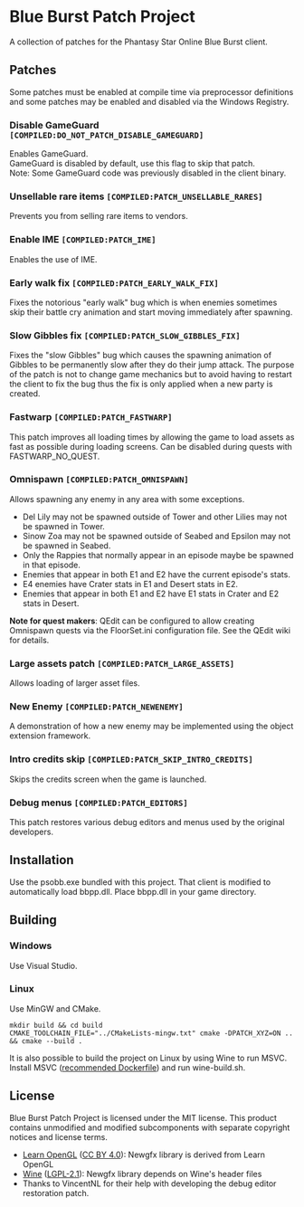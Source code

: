 # Blue Burst Patch Project
A collection of patches for the Phantasy Star Online Blue Burst client.

## Patches
Some patches must be enabled at compile time via preprocessor definitions and some patches may be enabled and disabled via the Windows Registry.

### Disable GameGuard `[COMPILED:DO_NOT_PATCH_DISABLE_GAMEGUARD]`
Enables GameGuard.  
GameGuard is disabled by default, use this flag to skip that patch.  
Note: Some GameGuard code was previously disabled in the client binary.

### Unsellable rare items `[COMPILED:PATCH_UNSELLABLE_RARES]`
Prevents you from selling rare items to vendors.

### Enable IME `[COMPILED:PATCH_IME]`
Enables the use of IME.

### Early walk fix `[COMPILED:PATCH_EARLY_WALK_FIX]`
Fixes the notorious "early walk" bug which is when enemies sometimes skip their battle cry animation and start moving immediately after spawning.

### Slow Gibbles fix `[COMPILED:PATCH_SLOW_GIBBLES_FIX]`
Fixes the "slow Gibbles" bug which causes the spawning animation of Gibbles to be permanently slow after they do their jump attack.
The purpose of the patch is not to change game mechanics but to avoid having to restart the client to fix the bug thus the fix is only applied when a new party is created.

### Fastwarp `[COMPILED:PATCH_FASTWARP]`
This patch improves all loading times by allowing the game to load assets as fast as possible during loading screens. Can be disabled during quests with FASTWARP_NO_QUEST.

### Omnispawn `[COMPILED:PATCH_OMNISPAWN]`
Allows spawning any enemy in any area with some exceptions.
* Del Lily may not be spawned outside of Tower and other Lilies may not be spawned in Tower.
* Sinow Zoa may not be spawned outside of Seabed and Epsilon may not be spawned in Seabed.
* Only the Rappies that normally appear in an episode maybe be spawned in that episode.
* Enemies that appear in both E1 and E2 have the current episode's stats.
* E4 enemies have Crater stats in E1 and Desert stats in E2.
* Enemies that appear in both E1 and E2 have E1 stats in Crater and E2 stats in Desert.

**Note for quest makers**: QEdit can be configured to allow creating Omnispawn quests via the FloorSet.ini configuration file. See the QEdit wiki for details.

### Large assets patch `[COMPILED:PATCH_LARGE_ASSETS]`
Allows loading of larger asset files.

### New Enemy `[COMPILED:PATCH_NEWENEMY]`
A demonstration of how a new enemy may be implemented using the object extension framework.

### Intro credits skip `[COMPILED:PATCH_SKIP_INTRO_CREDITS]`
Skips the credits screen when the game is launched.

### Debug menus `[COMPILED:PATCH_EDITORS]`
This patch restores various debug editors and menus used by the original developers.

## Installation
Use the psobb.exe bundled with this project. That client is modified to automatically load bbpp.dll. Place bbpp.dll in your game directory.

## Building
### Windows
Use Visual Studio.

### Linux
Use MinGW and CMake.

```
mkdir build && cd build
CMAKE_TOOLCHAIN_FILE="../CMakeLists-mingw.txt" cmake -DPATCH_XYZ=ON .. && cmake --build .
```

It is also possible to build the project on Linux by using Wine to run MSVC.
Install MSVC ([recommended Dockerfile](https://github.com/mstorsjo/msvc-wine)) and run wine-build.sh.

## License
Blue Burst Patch Project is licensed under the MIT license.
This product contains unmodified and modified subcomponents with separate copyright notices and license terms.
* [Learn OpenGL](https://learnopengl.com/Guest-Articles/2020/Skeletal-Animation) ([CC BY 4.0](https://creativecommons.org/licenses/by/4.0/legalcode)): Newgfx library is derived from Learn OpenGL
* [Wine](https://source.winehq.org/source/) ([LGPL-2.1](https://www.gnu.org/licenses/old-licenses/lgpl-2.1.en.html)): Newgfx library depends on Wine's header files
* Thanks to VincentNL for their help with developing the debug editor restoration patch.
